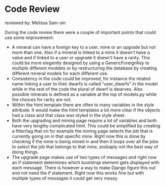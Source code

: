 # Code Review

reviewed by: Melissa Sam-sin

During the code review there were a couple of important points that could use some improvement:

<ul>
<li>A mineral can have a foreign key to a user, mine or an upgrade but not more than one. 
Also if a mineral is linked to a mine it doesn't have a value and if linked to a user or upgrade it doesn't have a rarity.
This could be more elegently designed by using a GenericForeignKey to multiple different moddels or by restructuring the database by creating different mineral models for each different use.
</li>

<li>
Consistency in the code could be improved, for instance the related name linking a user to their dwarfs is called "user_dwarfs" in the model while in the rest of the code the plural of dwarf is dwarves.
Also possible minerals is defined as a variable at the top of models.py while the choices for rarity are not.
</li>

<li>
Within the html template there are often to many variables in the style attribute. It would make the html templates a lot more clear if the objects had a class and that class was styled in the style sheet.
</li>

<li>
Both the upgrading and mining page require a lot of variables and both have very lengthy complicated html. This could be simplified by creating a filter/tag that on for example the mining page selects the job that is currently going on in that specific mine. Right now this is done by checking if the mine is being mined in and then it loops over all the jobs to select the job that belongs to that mine, probaply not the best way of doing things.
</li>

<li>
The upgrade page makes use of two types of messages and right now an if statement determines which bootstrap element gets displayed with each message. There is however a way to make Django figure this out and not need the if statement. Right now this works fine but with multiple types of messages it could get very messy. 
</li>

</ul>